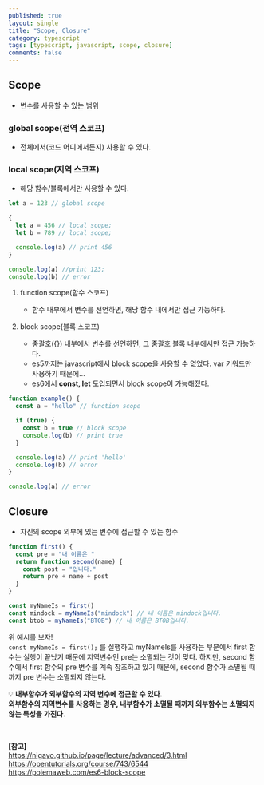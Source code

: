 ```yaml
---
published: true
layout: single
title: "Scope, Closure"
category: typescript
tags: [typescript, javascript, scope, closure]
comments: false
---
```


## Scope

- 변수를 사용할 수 있는 범위

### global scope(전역 스코프)

- 전체에서(코드 어디에서든지) 사용할 수 있다.

### local scope(지역 스코프)

- 해당 함수/블록에서만 사용할 수 있다.

```typescript
let a = 123 // global scope

{
  let a = 456 // local scope;
  let b = 789 // local scope;

  console.log(a) // print 456
}

console.log(a) //print 123;
console.log(b) // error
```

1. function scope(함수 스코프)

   - 함수 내부에서 변수를 선언하면, 해당 함수 내에서만 접근 가능하다.

2. block scope(블록 스코프)

   - 중괄호({}) 내부에서 변수를 선언하면, 그 중괄호 블록 내부에서만 접근 가능하다.
   - es5까지는 javascript에서 block scope을 사용할 수 없었다. var 키워드만 사용하기 때문에...
   - es6에서 **const, let** 도입되면서 block scope이 가능해졌다.

```typescript
function example() {
  const a = "hello" // function scope

  if (true) {
    const b = true // block scope
    console.log(b) // print true
  }

  console.log(a) // print 'hello'
  console.log(b) // error
}

console.log(a) // error
```

## Closure

- 자신의 scope 외부에 있는 변수에 접근할 수 있는 함수

```typescript
function first() {
  const pre = "내 이름은 "
  return function second(name) {
    const post = "입니다."
    return pre + name + post
  }
}

const myNameIs = first()
const mindock = myNameIs("mindock") // 내 이름은 mindock입니다.
const btob = myNameIs("BTOB") // 내 이름은 BTOB입니다.
```

위 예시를 보자!  
`const myNameIs = first();` 를 실행하고 myNameIs를 사용하는 부분에서 first 함수는 실행이 끝났기 때문에 지역변수인 pre는 소멸되는 것이 맞다. 하지만, second 함수에서 first 함수의 pre 변수를 계속 참조하고 있기 때문에, second 함수가 소멸될 때까지 pre 변수는 소멸되지 않는다.

:bulb: **내부함수가 외부함수의 지역 변수에 접근할 수 있다.**  
 **외부함수의 지역변수를 사용하는 경우, 내부함수가 소멸될 때까지 외부함수는 소멸되지 않는 특성을 가진다.**

<br>

**[참고]**  
<https://nigayo.github.io/page/lecture/advanced/3.html>  
<https://opentutorials.org/course/743/6544>  
<https://poiemaweb.com/es6-block-scope>
